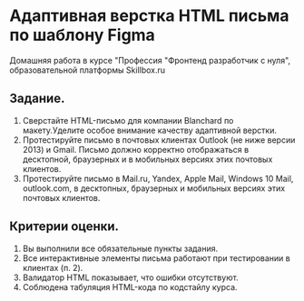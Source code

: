 # Адаптивная верстка HTML письма по шаблону Figma

Домашняя работа в курсе "Профессия "Фронтенд разработчик с нуля", образовательной платформы Skillbox.ru

## Задание.
1. Сверстайте HTML-письмо для компании Blanchard по макету.Уделите особое внимание качеству адаптивной верстки.
2. Протестируйте письмо в почтовых клиентах Outlook (не ниже версии 2013) и Gmail. Письмо должно корректно отображаться в десктопной, браузерных и в мобильных версиях этих почтовых клиентов.
3. Протестируйте письмо в Mail.ru, Yandex, Apple Mail, Windows 10 Mail, outlook.com, в десктопных, браузерных и мобильных версиях этих почтовых клиентов.

## Критерии оценки.
1. Вы выполнили все обязательные пункты задания.
2. Все интерактивные элементы письма работают при тестировании в клиентах (п. 2).
3. Валидатор HTML показывает, что ошибки отсутствуют.
4. Соблюдена табуляция HTML-кода по кодстайлу курса.
